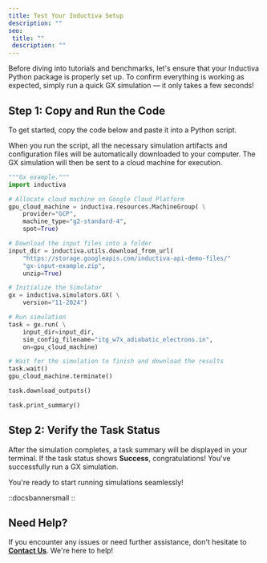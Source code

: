 ```yaml
---
title: Test Your Inductiva Setup
description: ""
seo:
 title: ""
 description: ""
---
```


Before diving into tutorials and benchmarks, let's ensure that your Inductiva Python package is properly set up. To confirm everything is working as expected, simply run a quick GX simulation — it only takes a few seconds!

## Step 1: Copy and Run the Code
To get started, copy the code below and paste it into a Python script.

When you run the script, all the necessary simulation artifacts and configuration files will be automatically downloaded to your computer. The GX simulation will then be sent to a cloud machine for execution.

```python
"""Gx example."""
import inductiva

# Allocate cloud machine on Google Cloud Platform
gpu_cloud_machine = inductiva.resources.MachineGroup( \
    provider="GCP",
    machine_type="g2-standard-4",
    spot=True)

# Download the input files into a folder
input_dir = inductiva.utils.download_from_url(
    "https://storage.googleapis.com/inductiva-api-demo-files/"
    "gx-input-example.zip",
    unzip=True)

# Initialize the Simulator
gx = inductiva.simulators.GX( \
    version="11-2024")

# Run simulation
task = gx.run( \
    input_dir=input_dir,
    sim_config_filename="itg_w7x_adiabatic_electrons.in",
    on=gpu_cloud_machine)

# Wait for the simulation to finish and download the results
task.wait()
gpu_cloud_machine.terminate()

task.download_outputs()

task.print_summary()
```

## Step 2: Verify the Task Status
After the simulation completes, a task summary will be displayed in your terminal. If the task status shows **Success**, congratulations! You've successfully run a GX simulation.

You're ready to start running simulations seamlessly!

::docsbannersmall
::

## Need Help?
If you encounter any issues or need further assistance, don't hesitate to [**Contact Us**](mailto:support@inductiva.ai). We're here to help!